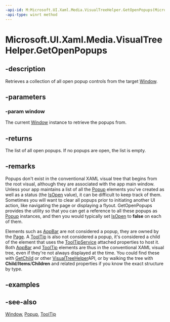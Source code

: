 ```yaml
---
-api-id: M:Microsoft.UI.Xaml.Media.VisualTreeHelper.GetOpenPopups(Microsoft.UI.Xaml.Window)
-api-type: winrt method
---
```


<!-- Method syntax
public Windows.Foundation.Collections.IVectorView<Windows.UI.Xaml.Controls.Primitives.Popup> GetOpenPopups(Windows.UI.Xaml.Window window)
-->

# Microsoft.UI.Xaml.Media.VisualTreeHelper.GetOpenPopups

## -description
Retrieves a collection of all open popup controls from the target [Window](../microsoft.ui.xaml/window.md).

## -parameters
### -param window
The current [Window](../microsoft.ui.xaml/window.md) instance to retrieve the popups from.

## -returns
The list of all open popups. If no popups are open, the list is empty.

## -remarks
Popups don't exist in the conventional XAML visual tree that begins from the root visual, although they are associated with the app main window. Unless your app maintains a list of all the [Popup](../microsoft.ui.xaml.controls.primitives/popup.md) elements you've created as well as a status (the [IsOpen](../microsoft.ui.xaml.controls.primitives/popup_isopen.md) value), it can be difficult to keep track of them. Sometimes you will want to clear all popups prior to initiating another UI action, like navigating the page or displaying a flyout. GetOpenPopups provides the utility so that you can get a reference to all these popups as [Popup](../microsoft.ui.xaml.controls.primitives/popup.md) instances, and then you would typically set [IsOpen](../microsoft.ui.xaml.controls.primitives/popup_isopen.md) to **false** on each of them.

Elements such as [AppBar](../microsoft.ui.xaml.controls/appbar.md) are not considered a popup, they are owned by the [Page](../microsoft.ui.xaml.controls/page.md). A [ToolTip](../microsoft.ui.xaml.controls/tooltip.md) is also not considered a popup, it's considered a child of the element that uses the [ToolTipService](../microsoft.ui.xaml.controls/tooltipservice.md) attached properties to host it. Both [AppBar](../microsoft.ui.xaml.controls/appbar.md) and [ToolTip](../microsoft.ui.xaml.controls/tooltip.md) elements are thus in the conventional XAML visual tree, even if they're not always displayed at the time. You could find these with [GetChild](visualtreehelper_getchild_277630530.md) or other [VisualTreeHelper](visualtreehelper.md)API, or by walking the tree with **Child**/**Items**/**Children** and related properties if you know the exact structure by type.


## -examples

## -see-also
[Window](../microsoft.ui.xaml/window.md), [Popup](../microsoft.ui.xaml.controls.primitives/popup.md), [ToolTip](../microsoft.ui.xaml.controls/tooltip.md)
